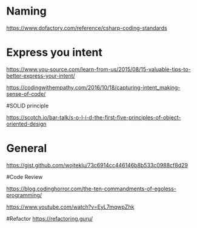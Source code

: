 # Naming

https://www.dofactory.com/reference/csharp-coding-standards

# Express you intent
https://www.you-source.com/learn-from-us/2015/08/15-valuable-tips-to-better-express-your-intent/

https://codingwithempathy.com/2016/10/18/capturing-intent_making-sense-of-code/

#SOLID principle

https://scotch.io/bar-talk/s-o-l-i-d-the-first-five-principles-of-object-oriented-design

# General

https://gist.github.com/wojteklu/73c6914cc446146b8b533c0988cf8d29

#Code Review

https://blog.codinghorror.com/the-ten-commandments-of-egoless-programming/

https://www.youtube.com/watch?v=EyL7mqwpZhk

#Refactor
https://refactoring.guru/

